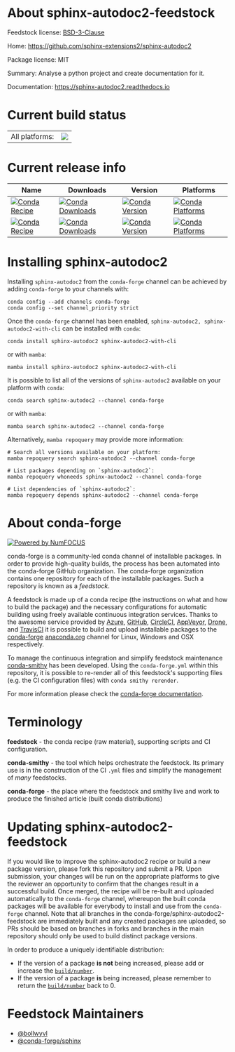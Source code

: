 About sphinx-autodoc2-feedstock
===============================

Feedstock license: [BSD-3-Clause](https://github.com/conda-forge/sphinx-autodoc2-feedstock/blob/main/LICENSE.txt)

Home: https://github.com/sphinx-extensions2/sphinx-autodoc2

Package license: MIT

Summary: Analyse a python project and create documentation for it.

Documentation: https://sphinx-autodoc2.readthedocs.io

Current build status
====================


<table><tr><td>All platforms:</td>
    <td>
      <a href="https://dev.azure.com/conda-forge/feedstock-builds/_build/latest?definitionId=19109&branchName=main">
        <img src="https://dev.azure.com/conda-forge/feedstock-builds/_apis/build/status/sphinx-autodoc2-feedstock?branchName=main">
      </a>
    </td>
  </tr>
</table>

Current release info
====================

| Name | Downloads | Version | Platforms |
| --- | --- | --- | --- |
| [![Conda Recipe](https://img.shields.io/badge/recipe-sphinx--autodoc2-green.svg)](https://anaconda.org/conda-forge/sphinx-autodoc2) | [![Conda Downloads](https://img.shields.io/conda/dn/conda-forge/sphinx-autodoc2.svg)](https://anaconda.org/conda-forge/sphinx-autodoc2) | [![Conda Version](https://img.shields.io/conda/vn/conda-forge/sphinx-autodoc2.svg)](https://anaconda.org/conda-forge/sphinx-autodoc2) | [![Conda Platforms](https://img.shields.io/conda/pn/conda-forge/sphinx-autodoc2.svg)](https://anaconda.org/conda-forge/sphinx-autodoc2) |
| [![Conda Recipe](https://img.shields.io/badge/recipe-sphinx--autodoc2--with--cli-green.svg)](https://anaconda.org/conda-forge/sphinx-autodoc2-with-cli) | [![Conda Downloads](https://img.shields.io/conda/dn/conda-forge/sphinx-autodoc2-with-cli.svg)](https://anaconda.org/conda-forge/sphinx-autodoc2-with-cli) | [![Conda Version](https://img.shields.io/conda/vn/conda-forge/sphinx-autodoc2-with-cli.svg)](https://anaconda.org/conda-forge/sphinx-autodoc2-with-cli) | [![Conda Platforms](https://img.shields.io/conda/pn/conda-forge/sphinx-autodoc2-with-cli.svg)](https://anaconda.org/conda-forge/sphinx-autodoc2-with-cli) |

Installing sphinx-autodoc2
==========================

Installing `sphinx-autodoc2` from the `conda-forge` channel can be achieved by adding `conda-forge` to your channels with:

```
conda config --add channels conda-forge
conda config --set channel_priority strict
```

Once the `conda-forge` channel has been enabled, `sphinx-autodoc2, sphinx-autodoc2-with-cli` can be installed with `conda`:

```
conda install sphinx-autodoc2 sphinx-autodoc2-with-cli
```

or with `mamba`:

```
mamba install sphinx-autodoc2 sphinx-autodoc2-with-cli
```

It is possible to list all of the versions of `sphinx-autodoc2` available on your platform with `conda`:

```
conda search sphinx-autodoc2 --channel conda-forge
```

or with `mamba`:

```
mamba search sphinx-autodoc2 --channel conda-forge
```

Alternatively, `mamba repoquery` may provide more information:

```
# Search all versions available on your platform:
mamba repoquery search sphinx-autodoc2 --channel conda-forge

# List packages depending on `sphinx-autodoc2`:
mamba repoquery whoneeds sphinx-autodoc2 --channel conda-forge

# List dependencies of `sphinx-autodoc2`:
mamba repoquery depends sphinx-autodoc2 --channel conda-forge
```


About conda-forge
=================

[![Powered by
NumFOCUS](https://img.shields.io/badge/powered%20by-NumFOCUS-orange.svg?style=flat&colorA=E1523D&colorB=007D8A)](https://numfocus.org)

conda-forge is a community-led conda channel of installable packages.
In order to provide high-quality builds, the process has been automated into the
conda-forge GitHub organization. The conda-forge organization contains one repository
for each of the installable packages. Such a repository is known as a *feedstock*.

A feedstock is made up of a conda recipe (the instructions on what and how to build
the package) and the necessary configurations for automatic building using freely
available continuous integration services. Thanks to the awesome service provided by
[Azure](https://azure.microsoft.com/en-us/services/devops/), [GitHub](https://github.com/),
[CircleCI](https://circleci.com/), [AppVeyor](https://www.appveyor.com/),
[Drone](https://cloud.drone.io/welcome), and [TravisCI](https://travis-ci.com/)
it is possible to build and upload installable packages to the
[conda-forge](https://anaconda.org/conda-forge) [anaconda.org](https://anaconda.org/)
channel for Linux, Windows and OSX respectively.

To manage the continuous integration and simplify feedstock maintenance
[conda-smithy](https://github.com/conda-forge/conda-smithy) has been developed.
Using the ``conda-forge.yml`` within this repository, it is possible to re-render all of
this feedstock's supporting files (e.g. the CI configuration files) with ``conda smithy rerender``.

For more information please check the [conda-forge documentation](https://conda-forge.org/docs/).

Terminology
===========

**feedstock** - the conda recipe (raw material), supporting scripts and CI configuration.

**conda-smithy** - the tool which helps orchestrate the feedstock.
                   Its primary use is in the construction of the CI ``.yml`` files
                   and simplify the management of *many* feedstocks.

**conda-forge** - the place where the feedstock and smithy live and work to
                  produce the finished article (built conda distributions)


Updating sphinx-autodoc2-feedstock
==================================

If you would like to improve the sphinx-autodoc2 recipe or build a new
package version, please fork this repository and submit a PR. Upon submission,
your changes will be run on the appropriate platforms to give the reviewer an
opportunity to confirm that the changes result in a successful build. Once
merged, the recipe will be re-built and uploaded automatically to the
`conda-forge` channel, whereupon the built conda packages will be available for
everybody to install and use from the `conda-forge` channel.
Note that all branches in the conda-forge/sphinx-autodoc2-feedstock are
immediately built and any created packages are uploaded, so PRs should be based
on branches in forks and branches in the main repository should only be used to
build distinct package versions.

In order to produce a uniquely identifiable distribution:
 * If the version of a package **is not** being increased, please add or increase
   the [``build/number``](https://docs.conda.io/projects/conda-build/en/latest/resources/define-metadata.html#build-number-and-string).
 * If the version of a package **is** being increased, please remember to return
   the [``build/number``](https://docs.conda.io/projects/conda-build/en/latest/resources/define-metadata.html#build-number-and-string)
   back to 0.

Feedstock Maintainers
=====================

* [@bollwyvl](https://github.com/bollwyvl/)
* [@conda-forge/sphinx](https://github.com/conda-forge/sphinx/)

